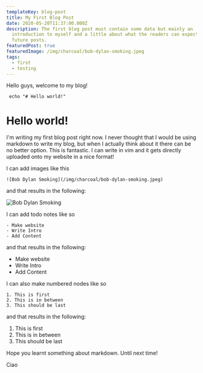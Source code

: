 ```yaml
---
templateKey: blog-post
title: My First Blog Post
date: 2020-05-20T11:37:00.000Z
description: The first blog post must contain some data but mainly an
  introduction to myself and a little about what the readers can expect in my
  future posts.
featuredPost: true
featuredImage: /img/charcoal/bob-dylan-smoking.jpeg
tags:
  - first
  - testing
---
```


Hello guys, welcome to my blog!

```
 echo "# Hello world!"
```

# Hello world!

I'm writing my first blog post right now. I never thought that I would be using markdown to write my blog, but when I actually think about it there can be no better option. This is fantastic. I can write in vim and it gets directly uploaded onto my website in a nice format!

I can add images like this

```
![Bob Dylan Smoking](/img/charcoal/bob-dylan-smoking.jpeg)
```

and that results in the following:

![Bob Dylan Smoking](/img/charcoal/bob-dylan-smoking.jpeg)

I can add todo notes like so

```
- Make website
- Write Intro
- Add Content
```

and that results in the following:

- Make website
- Write Intro
- Add Content

I can also make numbered nodes like so

```
1. This is first
2. This is in between
3. This should be last
```

and that results in the following:

1. This is first
2. This is in between
3. This should be last

Hope you learnt something about markdown. Until next time!

Ciao
